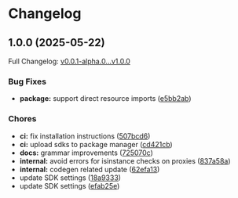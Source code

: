 # Changelog

## 1.0.0 (2025-05-22)

Full Changelog: [v0.0.1-alpha.0...v1.0.0](https://github.com/mohamadDev/blink/compare/v0.0.1-alpha.0...v1.0.0)

### Bug Fixes

* **package:** support direct resource imports ([e5bb2ab](https://github.com/mohamadDev/blink/commit/e5bb2abba52932f3aad218d279861ba2f73249f3))


### Chores

* **ci:** fix installation instructions ([507bcd6](https://github.com/mohamadDev/blink/commit/507bcd65ea2328cc41b6e9b96f2fdb68b6bc5e8c))
* **ci:** upload sdks to package manager ([cd421cb](https://github.com/mohamadDev/blink/commit/cd421cb9afbfddc2faa57a2640698827eca4b048))
* **docs:** grammar improvements ([725070c](https://github.com/mohamadDev/blink/commit/725070c01bd886fec629b345a378fed113c159dd))
* **internal:** avoid errors for isinstance checks on proxies ([837a58a](https://github.com/mohamadDev/blink/commit/837a58a25ec759716a95acfcba973452ee1d9b2a))
* **internal:** codegen related update ([62efa13](https://github.com/mohamadDev/blink/commit/62efa13e1d9c0aba3b18138145563975bf89a1b0))
* update SDK settings ([18a9333](https://github.com/mohamadDev/blink/commit/18a9333e1d914ddae7e92310123dc8383bdbf3c8))
* update SDK settings ([efab25e](https://github.com/mohamadDev/blink/commit/efab25edeaf46fff454fbb4cd2d98b06c3afde00))
